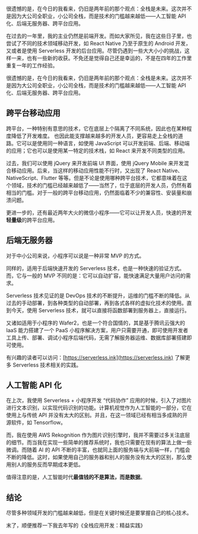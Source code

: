 很遗憾的是，在今日的我看来，仍旧是两年前的那个观点：全栈是未来。这次并不是因为大公司全职业，小公司全栈，而是技术的门槛越来越低——人工智能 API 化、后端无服务器、跨平台应用。

在过去的一年里，我的主业仍然是前端开发。而如大家所见，我在这些日子里，也尝试了不同的技术领域移动开发，如 React Native 乃至于原生的 Android 开发，又或者是使用 Serverless 开发的后台应用。尽管仍遇到一些大大小小的挑战，这样一来，也有一些新的收获。不免还是觉得自己还是幸运的，不是在四年的工作里重复一年的工作经验。

很遗憾的是，在今日的我看来，仍旧是两年前的那个观点：全栈是未来。这次并不是因为大公司全职业，小公司全栈，而是技术的门槛越来越低——人工智能 API 化、后端无服务器、跨平台应用。

跨平台移动应用
---

跨平台，一种特别有意思的技术，它在底层上个隔离了不同系统，因此也在某种程度降低了开发难度。
也因此能支撑越来越多的开发人员，更容易走上全栈的道路。它可以是使用同一种语言，如使用 JavaScript 可以开发前端、后端、移动端的应用；它也可以是使用某一特定的技术栈，如 React 来开发不同类型的应用。

过去，我们可以使用 jQuery 来开发前端 UI 界面，使用 jQuery Mobile 来开发混合移动应用。后来，当这样的移动应用性能不行时，又出现了 React Native、NativeScript、Flutter 等等。但是不论是使用哪种跨平台技术，它都意味着在这个领域，技术的门槛已经越来越低了——当然了，位于底层的开发人员，仍然有着相当的门槛。对于一般的跨平台移动应用，仍然面临着不少的兼容性、安装量和崩溃问题。

更进一步的，还有最近两年大火的微信小程序——它可以让开发人员，快速的开发**轻量级**的跨平台应用。

后端无服务器
---

对于中小公司来说，小程序可以说是一种非常 MVP 的方式。

同样的，适用于后端快速开发的 Serverless 技术，也是一种快速的验证方式。而，它与一般的 MVP 不同的是：它可以自动扩容，能快速满足大量用户访问的需求。

Serverless 技术见证的是 DevOps 技术的不断提升，运维的门槛不断的降低。从过去的手动部署，到各种类型的自动部署，再到各式各样的虚拟化技术的使用。直到今天，使用 Serverless 技术，就可以直接将函数部署到服务器上，直接运行。

又诸如适用于小程序的 Wafer2，也是一个符合国情的，其是基于腾讯云强大的 IaaS 能力搭建了一个 PaaS 小程序解决方案，用户只需要开通，即可使用开发者工具上传、部署、调试小程序后端代码，无需了解服务器运维、数据库部署搭建即可使用。

有兴趣的读者可以访问：[https://serverless.ink](https://serverless.ink) 了解更多 Serverless 技术相关的实践。

人工智能 API 化
---

在上次，我使用 Serverless + 小程序开发 “代码协作” 应用的时候，引入了对图片进行文本识别，以实现代码识别的功能。计算机视觉作为人工智能的一部分，它在使用上与传统 API 并没有太大的区别。并且，在这一领域已经有相当多成熟的开源软件，如 Tensorflow。

而，我在使用 AWS Rekognition 作为图片识别引擎时，我并不需要过多关注底层的细节。而当我在实现一些简单的推荐系统时，我也只需要在现有的算法上做一些微调。而随着 AI 的 API 不断的丰富，也就同上面的服务端与大前端一样，门槛会不断的降低。这时，如果使用自己的服务器和别人的服务没有太大的区别，那么使用别人的服务反而早期成本更低。

值得注意的是，人工智能时代**最值钱的不是算法，而是数据**。

结论
---

尽管多种领域开发的门槛越来越低，但是在关键时候还是要掌握自己的核心技术。

末了，顺便推荐一下我去年写的《全栈应用开发：精益实践》